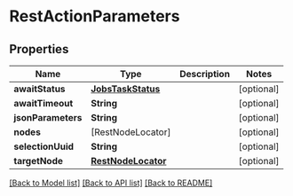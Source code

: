 # RestActionParameters

## Properties
Name | Type | Description | Notes
------------ | ------------- | ------------- | -------------
**awaitStatus** | [**JobsTaskStatus**](JobsTaskStatus.md) |  | [optional] 
**awaitTimeout** | **String** |  | [optional] 
**jsonParameters** | **String** |  | [optional] 
**nodes** | [RestNodeLocator] |  | [optional] 
**selectionUuid** | **String** |  | [optional] 
**targetNode** | [**RestNodeLocator**](RestNodeLocator.md) |  | [optional] 

[[Back to Model list]](../README.md#documentation-for-models) [[Back to API list]](../README.md#documentation-for-api-endpoints) [[Back to README]](../README.md)


